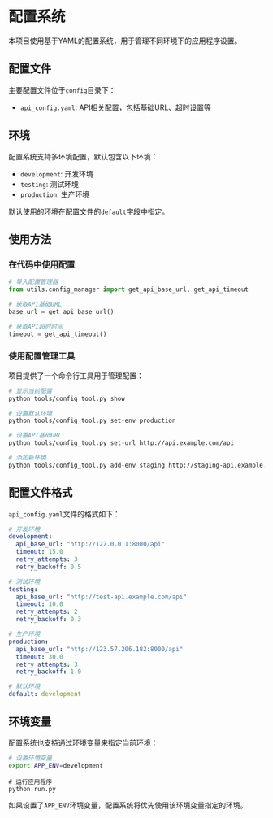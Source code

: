 # 配置系统

本项目使用基于YAML的配置系统，用于管理不同环境下的应用程序设置。

## 配置文件

主要配置文件位于`config`目录下：

- `api_config.yaml`: API相关配置，包括基础URL、超时设置等

## 环境

配置系统支持多环境配置，默认包含以下环境：

- `development`: 开发环境
- `testing`: 测试环境
- `production`: 生产环境

默认使用的环境在配置文件的`default`字段中指定。

## 使用方法

### 在代码中使用配置

```python
# 导入配置管理器
from utils.config_manager import get_api_base_url, get_api_timeout

# 获取API基础URL
base_url = get_api_base_url()

# 获取API超时时间
timeout = get_api_timeout()
```

### 使用配置管理工具

项目提供了一个命令行工具用于管理配置：

```bash
# 显示当前配置
python tools/config_tool.py show

# 设置默认环境
python tools/config_tool.py set-env production

# 设置API基础URL
python tools/config_tool.py set-url http://api.example.com/api

# 添加新环境
python tools/config_tool.py add-env staging http://staging-api.example.com/api --timeout 20.0
```

## 配置文件格式

`api_config.yaml`文件的格式如下：

```yaml
# 开发环境
development:
  api_base_url: "http://127.0.0.1:8000/api"
  timeout: 15.0
  retry_attempts: 3
  retry_backoff: 0.5

# 测试环境
testing:
  api_base_url: "http://test-api.example.com/api"
  timeout: 10.0
  retry_attempts: 2
  retry_backoff: 0.3

# 生产环境
production:
  api_base_url: "http://123.57.206.182:8000/api"
  timeout: 30.0
  retry_attempts: 3
  retry_backoff: 1.0

# 默认环境
default: development
```

## 环境变量

配置系统也支持通过环境变量来指定当前环境：

```bash
# 设置环境变量
export APP_ENV=development
```

```
# 运行应用程序
python run.py
```

如果设置了`APP_ENV`环境变量，配置系统将优先使用该环境变量指定的环境。
